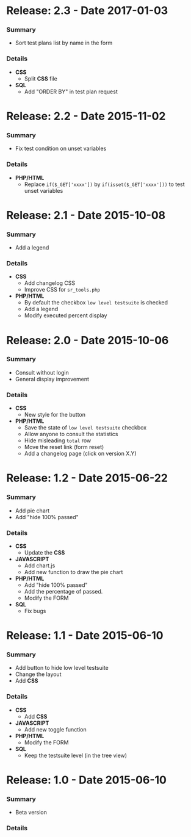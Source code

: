 


# Release: 2.3 - Date 2017-01-03


### Summary

* Sort test plans list by name in the form


### Details

* **CSS**
	* Split **CSS** file
* **SQL**
	* Add "ORDER BY" in test plan request



# Release: 2.2 - Date 2015-11-02


### Summary

* Fix test condition on unset variables

### Details

* **PHP/HTML**
	* Replace ``if($_GET['xxxx'])`` by ``if(isset($_GET['xxxx']))`` to test
	  unset variables



# Release: 2.1 - Date 2015-10-08


### Summary

* Add a legend


### Details

* **CSS**
	* Add changelog CSS
	* Improve CSS for ``sr_tools.php``
* **PHP/HTML**
	* By default the checkbox ``low level testsuite`` is checked
	* Add a legend
	* Modify executed percent display



# Release: 2.0 - Date 2015-10-06


### Summary

* Consult without login
* General display improvement


### Details

* **CSS**
	* New style for the button
* **PHP/HTML**
	* Save the state of ``low level testsuite`` checkbox
	* Allow anyone to consult the statistics
	* Hide misleading ``total`` row
	* Move the reset link (form reset)
	* Add a changelog page (click on version X.Y)



# Release: 1.2 - Date 2015-06-22


### Summary

* Add pie chart
* Add "hide 100% passed"


### Details

* **CSS**
	* Update the **CSS**
* **JAVASCRIPT**
	* Add chart.js
	* Add new function to draw the pie chart
* **PHP/HTML**
	* Add "hide 100% passed"
	* Add the percentage of passed.
	* Modify the FORM
* **SQL**
	* Fix bugs



# Release: 1.1 - Date 2015-06-10


### Summary

* Add button to hide low level testsuite
* Change the layout
* Add **CSS**


### Details

* **CSS**
	* Add **CSS**
* **JAVASCRIPT**
	* Add new toggle function
* **PHP/HTML**
	* Modify the FORM
* **SQL**
	* Keep the testsuite level (in the tree view)



# Release: 1.0 - Date 2015-06-10


### Summary

* Beta version

### Details





